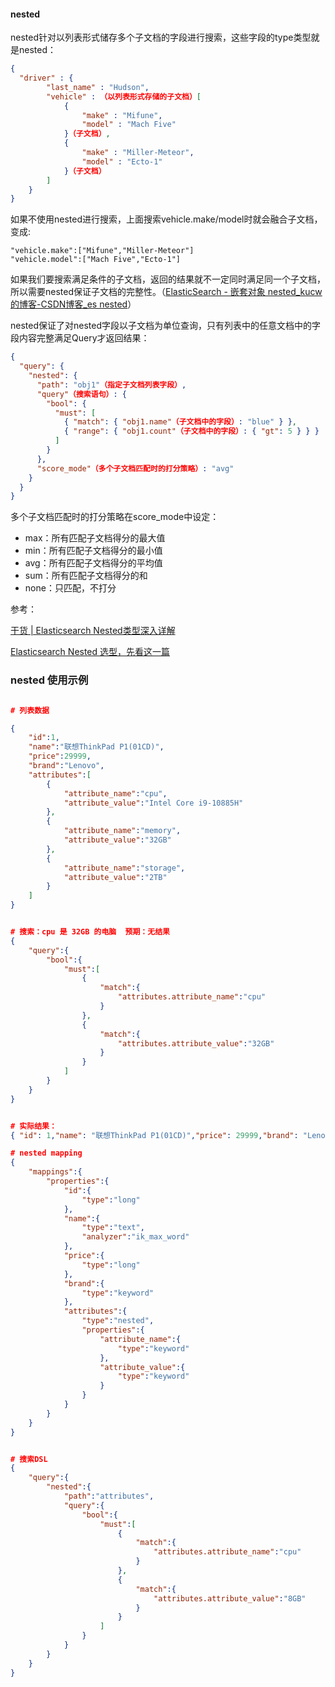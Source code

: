 

#### nested

nested针对以列表形式储存多个子文档的字段进行搜索，这些字段的type类型就是nested：

```json
{
  "driver" : {
        "last_name" : "Hudson",
        "vehicle" : （以列表形式存储的子文档）[
            {
                "make" : "Mifune",
                "model" : "Mach Five"
            }（子文档）,
            {
                "make" : "Miller-Meteor",
                "model" : "Ecto-1"
            }（子文档）
        ]
    }
}
```

如果不使用nested进行搜索，上面搜索vehicle.make/model时就会融合子文档，变成:

```
"vehicle.make":["Mifune","Miller-Meteor"]
"vehicle.model":["Mach Five","Ecto-1"]
```

如果我们要搜索满足条件的子文档，返回的结果就不一定同时满足同一个子文档，所以需要nested保证子文档的完整性。（[ElasticSearch - 嵌套对象 nested_kucw的博客-CSDN博客_es nested](https://blog.csdn.net/weixin_40341116/article/details/80778599)）

nested保证了对nested字段以子文档为单位查询，只有列表中的任意文档中的字段内容完整满足Query才返回结果：

```json
{
  "query": {
    "nested": {
      "path": "obj1"（指定子文档列表字段）,
      "query"（搜索语句）: {
        "bool": {
          "must": [
            { "match": { "obj1.name"（子文档中的字段）: "blue" } },
            { "range": { "obj1.count"（子文档中的字段）: { "gt": 5 } } }
          ]
        }
      },
      "score_mode"（多个子文档匹配时的打分策略）: "avg"
    }
  }
}
```

多个子文档匹配时的打分策略在score_mode中设定：

- max：所有匹配子文档得分的最大值
- min：所有匹配子文档得分的最小值
- avg：所有匹配子文档得分的平均值
- sum：所有匹配子文档得分的和
- none：只匹配，不打分





参考：



[干货 | Elasticsearch Nested类型深入详解](https://cloud.tencent.com/developer/article/1357697)

[Elasticsearch Nested 选型，先看这一篇](https://www.modb.pro/db/102685)





### nested 使用示例

``` json

# 列表数据

{
    "id":1,
    "name":"联想ThinkPad P1(01CD)",
    "price":29999,
    "brand":"Lenovo",
    "attributes":[
        {
            "attribute_name":"cpu",
            "attribute_value":"Intel Core i9-10885H"
        },
        {
            "attribute_name":"memory",
            "attribute_value":"32GB"
        },
        {
            "attribute_name":"storage",
            "attribute_value":"2TB"
        }
    ]
}

```


``` json

# 搜索：cpu 是 32GB 的电脑  预期：无结果
{
    "query":{
        "bool":{
            "must":[
                {
                    "match":{
                        "attributes.attribute_name":"cpu"
                    }
                },
                {
                    "match":{
                        "attributes.attribute_value":"32GB"
                    }
                }
            ]
        }
    }
}


# 实际结果：
{ "id": 1,"name": "联想ThinkPad P1(01CD)","price": 29999,"brand": "Lenovo","attributes.attribute_name": ["cpu", "memory", "storage"], "attributes.attribute_value": [“Intel Core i910885H”, “32GB”, “2TB”] }

```



```json
# nested mapping
{
    "mappings":{
        "properties":{
            "id":{
                "type":"long"
            },
            "name":{
                "type":"text",
                "analyzer":"ik_max_word"
            },
            "price":{
                "type":"long"
            },
            "brand":{
                "type":"keyword"
            },
            "attributes":{
                "type":"nested",
                "properties":{
                    "attribute_name":{
                        "type":"keyword"
                    },
                    "attribute_value":{
                        "type":"keyword"
                    }
                }
            }
        }
    }
}

```

``` json

# 搜索DSL
{
    "query":{
        "nested":{
            "path":"attributes",
            "query":{
                "bool":{
                    "must":[
                        {
                            "match":{
                                "attributes.attribute_name":"cpu"
                            }
                        },
                        {
                            "match":{
                                "attributes.attribute_value":"8GB"
                            }
                        }
                    ]
                }
            }
        }
    }
}

```

